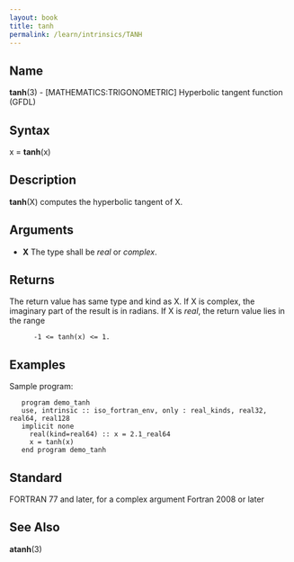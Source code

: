 ```yaml
---
layout: book
title: tanh
permalink: /learn/intrinsics/TANH
---
```

## __Name__

__tanh__(3) - \[MATHEMATICS:TRIGONOMETRIC\] Hyperbolic tangent function
(GFDL)

## __Syntax__

x = __tanh__(x)

## __Description__

__tanh__(X) computes the hyperbolic tangent of X.

## __Arguments__

  - __X__
    The type shall be _real_ or _complex_.

## __Returns__

The return value has same type and kind as X. If X is complex, the
imaginary part of the result is in radians. If X is _real_, the return
value lies in the range

```
      -1 <= tanh(x) <= 1.
```

## __Examples__

Sample program:

```
   program demo_tanh
   use, intrinsic :: iso_fortran_env, only : real_kinds, real32, real64, real128
   implicit none
     real(kind=real64) :: x = 2.1_real64
     x = tanh(x)
   end program demo_tanh
```

## __Standard__

FORTRAN 77 and later, for a complex argument Fortran 2008 or later

## __See Also__

__atanh__(3)
